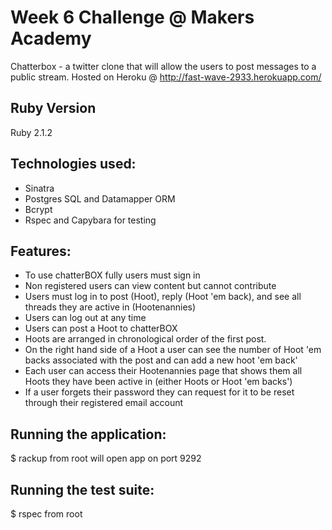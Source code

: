 Week 6 Challenge @ Makers Academy
=================================

Chatterbox - a twitter clone that will allow the users to post messages to a public stream. Hosted on Heroku @ http://fast-wave-2933.herokuapp.com/

Ruby Version
------------
Ruby 2.1.2

Technologies used:
------------------
- Sinatra
- Postgres SQL and Datamapper ORM
- Bcrypt
- Rspec and Capybara for testing

Features:
---------

 - To use chatterBOX fully users must sign in
 - Non registered users can view content but cannot contribute
 - Users must log in to post (Hoot), reply (Hoot 'em back), and see all threads they are active in (Hootenannies)
 - Users can log out at any time
 - Users can post a Hoot to chatterBOX
 - Hoots are arranged in chronological order of the first post. 
 - On the right hand side of a Hoot a user can see the number of Hoot 'em backs associated with the post and can add a new hoot 'em back'
 - Each user can access their Hootenannies page that shows them all Hoots they have been active in (either Hoots or Hoot 'em backs')
 - If a user forgets their password they can request for it to be reset through their registered email account

Running the application:
------------------------
$ rackup from root will open app on port 9292

Running the test suite:
-----------------------
$ rspec from root



